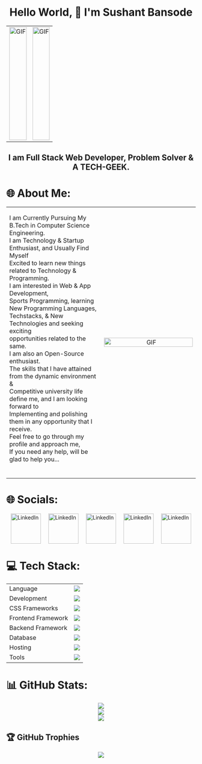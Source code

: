 <h1 align="center">Hello World, 👋 I'm Sushant Bansode</h1>
<table style="width:100%">
  <tr>
    <td style="width:50%; text-align:center;">
      <img src="https://user-images.githubusercontent.com/74038190/240906093-9be4d344-6782-461a-b5a6-32a07bf7b34e.gif" alt="GIF" style="width:100%; object-fit: cover; height:300px;">
    </td>
    <td style="width:50%; text-align:center;">
      <img src="https://user-images.githubusercontent.com/74038190/240304579-c288471c-be67-4fbb-af44-1c63ee9ed280.png" alt="GIF" style="width:100%; object-fit: cover; height:300px;">
    </td>
  </tr>
</table>

<h2 align="center">I am Full Stack Web Developer, Problem Solver & A TECH-GEEK.</h2>

# 🌐 About Me:
<table style="width:100%">
  <tr>
    <td style="width:50%;">
      <p>
        I am Currently Pursuing My B.Tech in Computer Science Engineering.<br>
        I am Technology & Startup Enthusiast, and Usually Find Myself<br>
        Excited to learn new things related to Technology & Programming.<br>
        I am interested in Web & App Development,<br>
        Sports Programming, learning New Programming Languages,<br>
        Techstacks, & New Technologies and seeking exciting<br>
        opportunities related to the same.<br>
        I am also an Open-Source enthusiast.<br>
        The skills that I have attained from the dynamic environment &<br>
        Competitive university life define me, and I am looking forward to<br>
        Implementing and polishing them in any opportunity that I receive.<br>
        Feel free to go through my profile and approach me,<br>
        If you need any help, will be glad to help you...<br><br>
      </p>
    </td>
    <td style="width:50%; text-align:center;">
      <img src="https://user-images.githubusercontent.com/74038190/264141683-8aa99f6c-267d-4977-9cd3-1a4c11675863.gif" alt="GIF" style="width:100%">
    </td>
      
  </tr>
</table>


# 🌐 Socials:
<p style="display: flex; justify-content: center; gap: 20px;">
    <a href="https://linkedin.com/in/sushantbansode">
        <img src="https://user-images.githubusercontent.com/74038190/235294012-0a55e343-37ad-4b0f-924f-c8431d9d2483.gif" alt="LinkedIn" style="width:80px; height:80px;">
    </a>
    <a href="https://linkedin.com/in/sushantbansode">
        <img src="https://user-images.githubusercontent.com/74038190/216122065-2f028bae-25d6-4a3c-bc9f-175394ed5011.png" alt="LinkedIn" style="width:80px; height:80px;">
    </a>
    <a href="https://linkedin.com/in/sushantbansode">
        <img src="https://user-images.githubusercontent.com/74038190/241765460-cc4fe88c-7f7a-41d8-b449-34b7a178c1c6.gif" alt="LinkedIn" style="width:80px; height:80px;">
    </a>
    <a href="https://linkedin.com/in/sushantbansode">
        <img src="https://user-images.githubusercontent.com/74038190/235294015-47144047-25ab-417c-af1b-6746820a20ff.gif" alt="LinkedIn" style="width:80px; height:80px;">
    </a>
     <a href="https://linkedin.com/in/sushantbansode">
        <img src="https://user-images.githubusercontent.com/74038190/235294010-ec412ef5-e3da-4efa-b1d4-0ab4d4638755.gif" alt="LinkedIn" style="width:80px; height:80px;">
    </a>
</p>

# 💻 Tech Stack:
<table align="center">
<tr>
<td>Language</td>
<td> <a href="https://github.com/Sushant-Bansode" >
    <img src="https://skillicons.dev/icons?i=c,cpp,java,python,js" />
</a> 
</td>
</tr>

<tr>
<td>Development</td>
<td> <a href="https://github.com/Sushant-Bansode" >
    <img src="https://skillicons.dev/icons?i=html,css,javascript,typescript" />
  </a>
</td>
</tr>

<tr>
<td>CSS Frameworks</td>
<td> <a href="https://github.com/Sushant-Bansode" >
    <img src="https://skillicons.dev/icons?i=bootstrap,tailwind" />
  </a>
 </td>
</tr>
<tr>
<td>Frontend Framework</td>
<td> <a href="https://github.com/Sushant-Bansode" >
    <img src="https://skillicons.dev/icons?i=react,angular" />
  </a>
 </td>
</tr>

<tr>
<td>Backend Framework</td>
<td> <a href="https://github.com/Sushant-Bansode" >
    <img src="https://skillicons.dev/icons?i=nodejs,express" />
   </a>
</td>
</tr>

<td>Database</td>
<td> <a href="https://github.com/Sushant-Bansode" >
    <img src="https://skillicons.dev/icons?i=mysql,mongodb" />
   </a>
</td>
</tr>

<tr>
<td>Hosting</td>
<td> <a href="https://github.com/Sushant-Bansode" >
    <img src="https://skillicons.dev/icons?i=vercel,firebase,github,aws,heroku,netlify" />
  </a>
</td>
</tr>
<tr>
<td>Tools</td>
<td> <a href="https://github.com/Sushant-Bansode" >
    <img src="https://skillicons.dev/icons?i=git,github,vscode,eclipse,replit,stackoverflow,postman" />
  </a>
</td>
</tr>
</table>

# 📊 GitHub Stats:
<p align="center">
    <img src="https://github-readme-stats.vercel.app/api?username=Sushant-Bansode&theme=dark&hide_border=false&include_all_commits=false&count_private=true" /><br/>
    <img src="https://github-readme-streak-stats.herokuapp.com/?user=Sushant-Bansode&theme=dark&hide_border=false" /><br/>
    <img src="https://github-readme-stats.vercel.app/api/top-langs/?username=Sushant-Bansode&theme=dark&hide_border=false&include_all_commits=false&count_private=true&layout=compact" />
</p>

## 🏆 GitHub Trophies
<p align="center">
    <img src="https://github-profile-trophy.vercel.app/?username=Sushant-Bansode&theme=discord&no-frame=false&no-bg=true&margin-w=4" />
</p>
